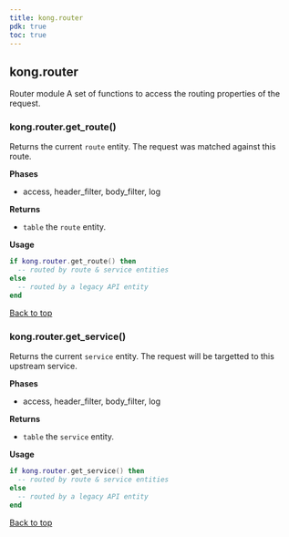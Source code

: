 ```yaml
---
title: kong.router
pdk: true
toc: true
---
```


## kong.router

Router module
 A set of functions to access the routing properties of the request.



### kong.router.get_route()

Returns the current `route` entity.  The request was matched against this
 route.


**Phases**

* access, header_filter, body_filter, log

**Returns**

* `table` the `route` entity.


**Usage**

``` lua
if kong.router.get_route() then
  -- routed by route & service entities
else
  -- routed by a legacy API entity
end
```

[Back to top](#kongrouter)


### kong.router.get_service()

Returns the current `service` entity.  The request will be targetted to this
 upstream service.


**Phases**

* access, header_filter, body_filter, log

**Returns**

* `table` the `service` entity.


**Usage**

``` lua
if kong.router.get_service() then
  -- routed by route & service entities
else
  -- routed by a legacy API entity
end
```

[Back to top](#kongrouter)
